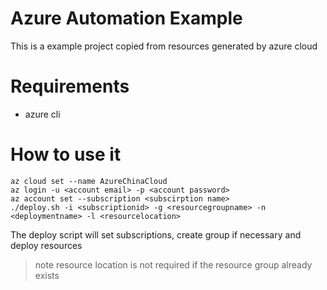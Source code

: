 # Azure Automation Example
This is a example project copied from resources generated by azure cloud

# Requirements
* azure cli

# How to use it
```
az cloud set --name AzureChinaCloud
az login -u <account email> -p <account password>
az account set --subscription <subscirption name>
./deploy.sh -i <subscriptionid> -g <resourcegroupname> -n <deploymentname> -l <resourcelocation>
```

The deploy script will set subscriptions, create group if necessary and deploy resources
> note resource location is not required if the resource group already exists
